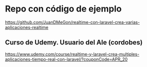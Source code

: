 # Repo con código de ejemplo

https://github.com/JuanDMeGon/realtime-con-laravel-crea-varias-aplicaciones-realtime


## Curso de Udemy. Usuario del Ale (cordobes)
https://www.udemy.com/course/realtime-y-laravel-crea-multiples-aplicaciones-tiempo-real-con-laravel/?couponCode=APR_20
